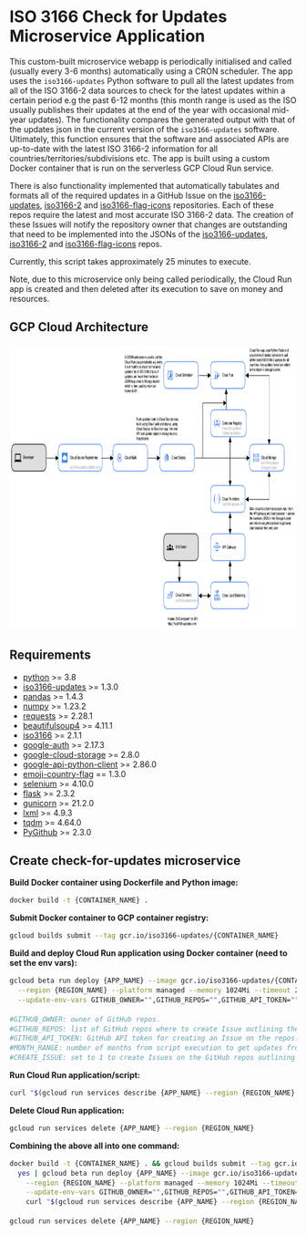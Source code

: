 # ISO 3166 Check for Updates Microservice Application

<!-- [![check-for-updates](https://github.com/amckenna41/iso3166-updates/workflows/Check%20for%20ISO3166%20Updates/badge.svg)](https://github.com/amckenna41/iso3166-updates/actions?query=workflowCheck%20for%20ISO3166%20Updates) -->

This custom-built microservice webapp is periodically initialised and called (usually every 3-6 months) automatically using a CRON scheduler. The app uses the `iso3166-updates` Python software to pull all the latest updates from all of the ISO 3166-2 data sources to check for the latest updates within a certain period e.g the past 6-12 months (this month range is used as the ISO usually publishes their updates at the end of the year with occasional mid-year updates). The functionality compares the generated output with that of the updates json in the current version of the `iso3166-updates` software. Ultimately, this function ensures that the software and associated APIs are up-to-date with the latest ISO 3166-2 information for all countries/territories/subdivisions etc. The app is built using a custom Docker container that is run on the serverless GCP Cloud Run service. 

There is also functionality implemented that automatically tabulates and formats all of the required updates in a GitHub Issue on the [iso3166-updates](https://github.com/amckenna41/iso3166-updates), [iso3166-2](https://github.com/amckenna41/iso3166-2) and [iso3166-flag-icons](https://github.com/amckenna41/iso3166-flag-icons) repositories. Each of these repos require the latest and most accurate ISO 3166-2 data. The creation of these Issues will notify the repository owner that changes are outstanding that need to be implemented into the JSONs of the [iso3166-updates](https://github.com/amckenna41/iso3166-updates), [iso3166-2](https://github.com/amckenna41/iso3166-2) and [iso3166-flag-icons](https://github.com/amckenna41/iso3166-flag-icons) repos. 

Currently, this script takes approximately 25 minutes to execute. 

Note, due to this microservice only being called periodically, the Cloud Run app is created and then deleted after its execution to save on money and resources.

GCP Cloud Architecture 
----------------------

<p align="center">
  <img src="https://raw.githubusercontent.com/amckenna41/iso3166-updates/main/iso3166-updates-api/gcp_architecture.png?raw=true" alt="gcp_arch" height="500" width="750"/>
</p>

Requirements
------------
* [python][python] >= 3.8
* [iso3166-updates][iso3166-updates] >= 1.3.0
* [pandas][pandas] >= 1.4.3
* [numpy][numpy] >= 1.23.2
* [requests][requests] >= 2.28.1
* [beautifulsoup4][beautifulsoup4] >= 4.11.1
* [iso3166][iso3166] >= 2.1.1
* [google-auth][google-auth] >= 2.17.3
* [google-cloud-storage][google-cloud-storage] >= 2.8.0
* [google-api-python-client][google-api-python-client] >= 2.86.0
* [emoji-country-flag][emoji-country-flag] == 1.3.0
* [selenium][selenium] >= 4.10.0
* [flask][flask] >= 2.3.2
* [gunicorn][gunicorn] >= 21.2.0
* [lxml][lxml] >=  4.9.3
* [tqdm][tqdm] >= 4.64.0
* [PyGithub][PyGithub] >= 2.3.0

Create check-for-updates microservice
-------------------------------------

**Build Docker container using Dockerfile and Python image:**
```bash
docker build -t {CONTAINER_NAME} .
```

**Submit Docker container to GCP container registry:**
```bash
gcloud builds submit --tag gcr.io/iso3166-updates/{CONTAINER_NAME}
```

**Build and deploy Cloud Run application using Docker container (need to set the env vars):**
```bash
gcloud beta run deploy {APP_NAME} --image gcr.io/iso3166-updates/{CONTAINER_NAME} \
  --region {REGION_NAME} --platform managed --memory 1024Mi --timeout 2700 --service-account {SERVICE_ACCOUNT} \
  --update-env-vars GITHUB_OWNER="",GITHUB_REPOS="",GITHUB_API_TOKEN="",MONTH_RANGE="",CREATE_ISSUE=1

#GITHUB_OWNER: owner of GitHub repos.
#GITHUB_REPOS: list of GitHub repos where to create Issue outlining the latest ISO 3166 updates.
#GITHUB_API_TOKEN: GitHub API token for creating an Issue on the repos.
#MONTH_RANGE: number of months from script execution to get updates from. 
#CREATE_ISSUE: set to 1 to create Issues on the GitHub repos outlining the latest ISO 3166 updates.
```

**Run Cloud Run application/script:**
```bash
curl "$(gcloud run services describe {APP_NAME} --region {REGION_NAME} --format 'value(status.url)')"
```

**Delete Cloud Run application:**
```bash
gcloud run services delete {APP_NAME} --region {REGION_NAME}
```

**Combining the above all into one command:**
```bash
docker build -t {CONTAINER_NAME} . && gcloud builds submit --tag gcr.io/iso3166-updates/{CONTAINER_NAME} && \
  yes | gcloud beta run deploy {APP_NAME} --image gcr.io/iso3166-updates/{CONTAINER_NAME} \
    --region {REGION_NAME} --platform managed --memory 1024Mi --timeout 2700 --service-account {SERVICE_ACCOUNT} \
    --update-env-vars GITHUB_OWNER="",GITHUB_REPOS="",GITHUB_API_TOKEN="",MONTH_RANGE="",CREATE_ISSUE=1 && \
    curl "$(gcloud run services describe {APP_NAME} --region {REGION_NAME} --format 'value(status.url)')"

gcloud run services delete {APP_NAME} --region {REGION_NAME}
```

<!-- 
https://dev.to/googlecloud/using-headless-chrome-with-cloud-run-3fdp
https://www.youtube.com/watch?v=mOJiWrjFVKY
https://www.youtube.com/watch?v=LxHiCZCKwa8
https://stackoverflow.com/questions/53073411/selenium-webdriverexceptionchrome-failed-to-start-crashed-as-google-chrome-is 
-->

[python]: https://www.python.org/downloads/release/python-360/
[iso3166-updates]: https://github.com/amckenna41/iso3166-updates
[pandas]: https://pandas.pydata.org/
[numpy]: https://numpy.org/
[requests]: https://requests.readthedocs.io/
[beautifulsoup4]: https://www.crummy.com/software/BeautifulSoup/bs4/doc/
[google-auth]: https://cloud.google.com/python/docs/reference
[google-cloud-storage]: https://cloud.google.com/python/docs/reference
[google-api-python-client]: https://cloud.google.com/python/docs/reference
[flask]: https://flask.palletsprojects.com/en/2.3.x/
[emoji-country-flag]: https://pypi.org/project/emoji-country-flag/
[gunicorn]: https://pypi.org/project/gunicorn/
[selenium]: https://selenium-python.readthedocs.io/index.html
[lxml]: https://lxml.de/
[iso3166]: https://github.com/deactivated/python-iso3166
[tqdm]: https://github.com/tqdm/tqdm
[PyGithub]: https://github.com/PyGithub/PyGithub